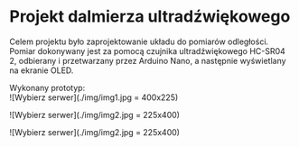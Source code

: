 # Projekt dalmierza ultradźwiękowego  

Celem projektu było zaprojektowanie układu do pomiarów odległości. Pomiar dokonywany jest za pomocą czujnika ultradźwiękowego HC-SR04 2, odbierany i przetwarzany przez Arduino Nano, a następnie wyświetlany na ekranie OLED.  
  
  
Wykonany prototyp:  
![Wybierz serwer](./img/img1.jpg = 400x225)  
  
![Wybierz serwer](./img/img2.jpg = 225x400)  
  
![Wybierz serwer](./img/img2.jpg = 225x400)  